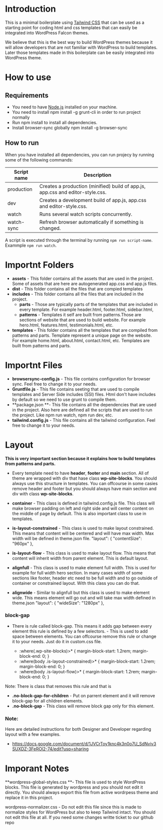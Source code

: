 # Introduction

This is a minimal boilerplate using [Tailwind CSS](https://tailwindcss.com/) that can be used as a starting point for coding html and css templates that can easily be integrated into WordPress Falcon themes. 

We believe that this is the best way to build WordPress themes because it will allow developers that are not familiar with WordPress to build templates. Later those templates made in this boilerplate can be easily integrated into WordPress theme.

# How to use

## Requirements
* You need to have [Node.js](https://nodejs.org/en/) installed on your machine.
* You need to install npm install -g grunt-cli in order to run project normally
* Run npm install to install all dependencies.
* Install browser-sync globally npm install -g browser-sync


## How to run

When you have installed all dependencies, you can run projecy by running some of the following commands:


| Script name | Description                                                                    |
| ----------- | ------------------------------------------------------------------------------ |
| production  | Creates a production (minified) build of app.js, app.css and editor-style.css. |
| dev         | Creates a development build of app.js, app.css and editor-style.css.           |
| watch       | Runs several watch scripts concurrently.                                       |
| watch-sync  | Refresh browser automatically if something is changed.                         |

A script is executed through the terminal by running `npm run script-name`. Exammple `npm run watch`.


# Importnt Folders 

  * **assets** - This folder contains all the assets that are used in the project. Some of assets that are here are autogenerated app.css and app.js files.
  * **dist** - This folder contains all the files that are compied templates
  * **includes** - This folder contains all the files that are included in the project.
    * **parts** - Those are typically parts of the templates that are included in every template. For example header.html, footer.html, sidebar.html,
    * **patterns** - Templates it self are built from patterns.Those are sections of website that are used to build website. For example hero.html, features.html, testimonials.html, etc. 
  * **templates** - This folder contains all the templates that are compiled from patterns and parts. Template represent a unique page on the website. For example home.html, about.html, contact.html, etc. Templates are built from patterns and parts.
  
# Importnt Files  
  * **browsersync-config.js** - This file contains configuration for browser sync. Feel free to change it to your needs.
  * **Gruntfile.js** - This file contains seeting that are used to compile templates and Server Side includes (SSI) files. Html don't have includes by default so we need to use grunt to compile them.
  * **package.json **- This file contains all the dependencies that are used in the project. Also here are defined all the scripts that are used to run the project. Like npm run watch, npm run dev, etc.
  * **tailwind.config.js** - This file contains all the tailwind configuration. Feel free to change it to your needs.


# Layout
**This is very important section because it explains how to build templates from patterns and parts.**

- Every template need to have **header**, **footer** and **main** section. All of theme are wrapped with div that hase class **wp-site-blocks**. You should always use this structure in templates. You can offcourse in some casies remove header and footer but you should always have main section and div with class **wp-site-blocks**.

- **container** - This class is defined in tailwind.config.js file. This class will make browser padding on left and right side and will center content on the middle of page by default. This is also important class to use in templates.

- **is-layout-constrained** - This class is used to make layout constrained. This means that content will be centered and will have max width. Max width will be defined in theme.json file. "layout": { "contentSize": "960px" }, 

- **is-layout-flow** - This class is used to make layout flow. This means that content will inherit width from parent element. This is default layout.

- **alignfull** - This class is used to make element full width. This is used for example for full width hero section. In many cases width of some sections like footer, header etc need to be full width and to go outside of container or constrained layout. With this class you can do that.
- **alignwide** - Similar to alignfull but this class is used to make element wide. This means element will go out and will take max width defined in theme.json "layout": {  "wideSize": "1280px" }, 

### **block-gap** 
-  There is rule called block-gap. This means it adds gap between every element this rule is defined by a few selectors.    -  This is used to add space between elements. You can offcourse remove this rule or change it to your needs. Just do it in custom.css file.

   -  :where(.wp-site-blocks)>* { margin-block-start: 1.2rem; margin-block-end: 0; } 
   -  :where(body .is-layout-constrained)>* { margin-block-start: 1.2rem; margin-block-end: 0; } 
   -  :where(body .is-layout-flow)>* { margin-block-start: 1.2rem; margin-block-end: 0; }

Note: There is class that removes this rule and that is 
- **.no-block-gap-for-children** - Put on parrent element and it will remove block-gap for all children elements.
-  **.no-block-gap**  - This class will remove block gap only for this element.

### Note:
Here are detailed instructions for both Designer and Developer regarding layout with a few examples.
- https://docs.google.com/document/d/1JVCrToy1knc4k3n0o7U_SdNviv3SUXDZ-3FeROl2-74/edit?usp=sharing


# Imporant Notes
**wordpress-global-styles.css **- This file is used to style WordPress blocks. This file is generated by wordpress and you should not edit it directly. You should always export this file from active wordrpess theme and replace it in this project.

wordpress-normalizer.css - Do not edit this file since this is made to normalize styles for WordPress but also to keep Tailwind intact. You should not edit this file at all. If you need some changes writte ticket to our github repo